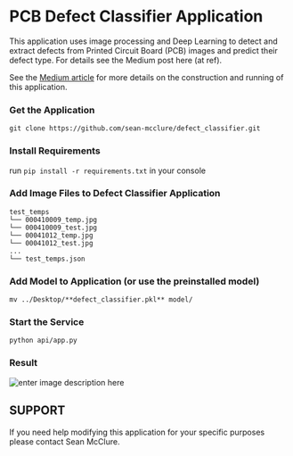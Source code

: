 
# PCB Defect Classifier Application

This application uses image processing and Deep Learning to detect and extract defects from Printed Circuit Board (PCB) images and predict their defect type. For details see the Medium post here (at ref).

See the [Medium article](https://towardsdatascience.com/building-an-end-to-end-deep-learning-defect-classifier-application-for-printed-circuit-board-pcb-6361b3a76232) for more details on the construction and running of this application.

### Get the Application
`git clone https://github.com/sean-mcclure/defect_classifier.git`

### Install Requirements
run `pip install -r requirements.txt` in your console

### Add Image Files to Defect Classifier Application

    test_temps
    └── 000410009_temp.jpg
    └── 000410009_test.jpg
    └── 00041012_temp.jpg
    └── 00041012_test.jpg
    ...
    └── test_temps.json

### Add Model to Application (or use the preinstalled model)

    mv ../Desktop/**defect_classifier.pkl** model/

### Start the Service
    python api/app.py

### Result

![enter image description here](https://collaboratescience.com/stack/defect_classifier.gif)

## SUPPORT
If you need help modifying this application for your specific purposes please contact Sean McClure.
